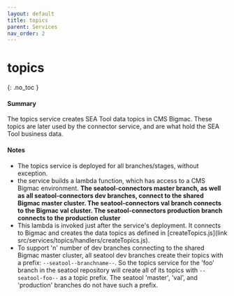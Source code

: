 ```yaml
---
layout: default
title: topics
parent: Services
nav_order: 2
---
```


# topics
{: .no_toc }

#### Summary

The topics service creates SEA Tool data topics in CMS Bigmac.  These topics are later used by the connector service, and are what hold the SEA Tool business data.

#### Notes

- The topics service is deployed for all branches/stages, without exception.
- the service builds a lambda function, which has access to a CMS Bigmac environment.  **The seatool-connectors master branch, as well as all seatool-connectors dev branches, connect to the shared Bigmac master cluster.  The seatool-connectors val branch connects to the Bigmac val cluster.  The seatool-connectors production branch connects to the production cluster**
- This lambda is invoked just after the service's deployment.  It connects to Bigmac and creates the data topics as defined in [createTopics.js](link src/services/topics/handlers/createTopics.js).
- To support 'n' number of dev branches connecting to the shared Bigmac master cluster, all seatool dev branches create their topics with a prefix:  `--seatool--branchname--`.  So the topics service for the 'foo' branch in the seatool repository will create all of its topics with `--seatool-foo--` as a topic prefix.  The seatool 'master', 'val', and 'production' branches do not have such a prefix.
